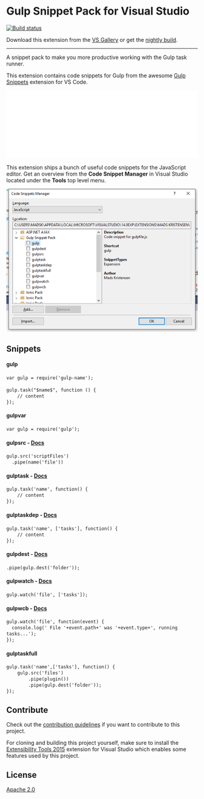 ﻿# Gulp Snippet Pack for Visual Studio

[![Build status](https://ci.appveyor.com/api/projects/status/hautkuty2q2s6227?svg=true)](https://ci.appveyor.com/project/madskristensen/gulpsnippetpack)

Download this extension from the
[VS Gallery](https://visualstudiogallery.msdn.microsoft.com/5d11e28f-0f7c-4f6e-ae50-699fcd5a3500)
or get the
[nightly build](http://vsixgallery.com/extension/17c6719c-d92f-4bdb-a145-ea2d6dd70900/).

-----------------------------------------

A snippet pack to make you more productive working with
the Gulp task runner. 

This extension contains code snippets for Gulp from the
awesome [Gulp Snippets](https://marketplace.visualstudio.com/items?itemName=tanato.vscode-gulp)
extension for VS Code.

![Snippets demo](art/animation.gif)

This extension ships a bunch of useful code snippets for
the JavaScript editor. Get an overview from the
**Code Snippet Manager** in Visual Studio located under
the **Tools** top level menu.

![Snippet manager](art/snippet-manager.png)

## Snippets

#### gulp
```
var gulp = require('gulp-name');

gulp.task("$name$", function () {
    // content
});
```

#### gulpvar
```
var gulp = require('gulp');
```

#### gulpsrc - [Docs](https://github.com/gulpjs/gulp/blob/master/docs/API.md#gulpsrcglobs-options)
```
gulp.src('scriptFiles')
  .pipe(name('file'))
```

#### gulptask - [Docs](https://github.com/gulpjs/gulp/blob/master/docs/API.md#gulptaskname-deps-fn)
```
gulp.task('name', function() {
    // content
});
```

#### gulptaskdep - [Docs](https://github.com/gulpjs/gulp/blob/master/docs/API.md#gulptaskname-deps-fn)
```
gulp.task('name', ['tasks'], function() {
    // content
});
```

#### gulpdest - [Docs](https://github.com/gulpjs/gulp/blob/master/docs/API.md#gulpdestpath)
```
.pipe(gulp.dest('folder'));
```

#### gulpwatch - [Docs](https://github.com/gulpjs/gulp/blob/master/docs/API.md#gulpwatchglob-opts-tasks)
```
gulp.watch('file', ['tasks']);
```

#### gulpwcb - [Docs](https://github.com/gulpjs/gulp/blob/master/docs/API.md#gulpwatchglob-opts-cb)
```
gulp.watch('file', function(event) {
  console.log(' File '+event.path+' was '+event.type+', running tasks...');
});
```

#### gulptaskfull
```
gulp.task('name',['tasks'], function() {
    gulp.src('files')
        .pipe(plugin())
        .pipe(gulp.dest('folder'));
});
```

## Contribute
Check out the [contribution guidelines](.github/CONTRIBUTING.md)
if you want to contribute to this project.

For cloning and building this project yourself, make sure
to install the
[Extensibility Tools 2015](https://visualstudiogallery.msdn.microsoft.com/ab39a092-1343-46e2-b0f1-6a3f91155aa6)
extension for Visual Studio which enables some features
used by this project.

## License
[Apache 2.0](LICENSE)